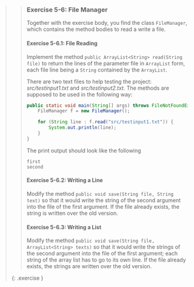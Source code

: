 >> ### Exercise 5-6: File Manager
>>
>>Together with the exercise body, you find the class `FileManager`, which contains the method bodies to read a write a file.
>>
>>#### Exercise 5-6.1: File Reading
>>
>>Implement the method `public ArrayList<String> read(String file)` to return the lines of the parameter file in `ArrayList` form, each file line being a `String` contained by the `ArrayList`.
>>
>>There are two text files to help testing the project: *src/testinput1.txt* and *src/testinput2.txt*. The methods are supposed to be used in the following way:
>>
>>```java
>> public static void main(String[] args) throws FileNotFoundException, IOException {
>>     FileManager f = new FileManager();
>>
>>     for (String line : f.read("src/testinput1.txt")) {
>>         System.out.println(line);
>>     }
>> }
>>```
>>
>>The print output should look like the following
>>
>>```output
>>first
>>second
>>```
>>
>>#### Exercise 5-6.2: Writing a Line
>>
>>Modify the method `public void save(String file, String text)` so that it would write the string of the second argument into the file of the first argument. If the file already exists, the string is written over the old version.
>>
>>#### Exercise 5-6.3: Writing a List
>>
>>Modify the method `public void save(String file, ArrayList<String> texts)` so that it would write the strings of the second argument into the file of the first argument; each string of the array list has to go to its own line. If the file already exists, the strings are written over the old version.
>>
>{: .exercise }